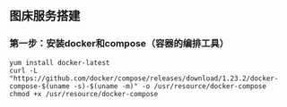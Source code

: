## 图床服务搭建

### 第一步：安装docker和compose（容器的编排工具）

```shell
yum install docker-latest
curl -L "https://github.com/docker/compose/releases/download/1.23.2/docker-compose-$(uname -s)-$(uname -m)" -o /usr/resource/docker-compose
chmod +x /usr/resource/docker-compose
```

